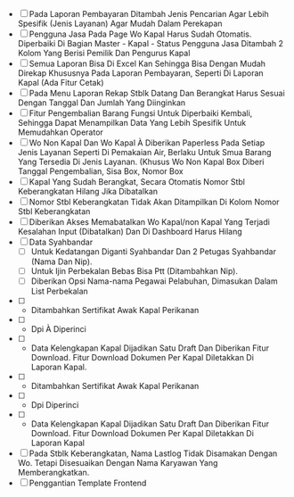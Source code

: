 - [ ] Pada Laporan Pembayaran Ditambah Jenis Pencarian Agar Lebih Spesifik (Jenis Layanan) Agar Mudah Dalam Perekapan
- [ ] Pengguna Jasa Pada Page Wo Kapal Harus Sudah Otomatis. Diperbaiki Di Bagian Master - Kapal - Status Pengguna Jasa Ditambah 2 Kolom Yang Berisi Pemilik Dan Pengurus Kapal
- [ ] Semua Laporan Bisa Di Excel Kan Sehingga Bisa Dengan Mudah Direkap Khususnya Pada Laporan Pembayaran, Seperti Di Laporan Kapal (Ada Fitur Cetak)
- [ ] Pada Menu Laporan Rekap Stblk Datang Dan Berangkat Harus Sesuai Dengan Tanggal Dan Jumlah Yang Diinginkan
- [ ] Fitur Pengembalian Barang Fungsi Untuk Diperbaiki Kembali, Sehingga Dapat Menampilkan Data Yang Lebih Spesifik Untuk Memudahkan Operator
- [ ] Wo Non Kapal Dan Wo Kapal À Diberikan Paperless Pada Setiap Jenis Layanan Seperti Di Pemakaian Air, Berlaku Untuk Smua Barang Yang Tersedia Di Jenis Layanan. (Khusus Wo Non Kapal Box Diberi Tanggal Pengembalian, Sisa Box, Nomor Box
- [ ] Kapal Yang Sudah Berangkat, Secara Otomatis Nomor Stbl Keberangkatan Hilang Jika Dibatalkan
- [ ] Nomor Stbl Keberangkatan Tidak Akan Ditampilkan Di Kolom Nomor Stbl Keberangkatan
- [ ] Diberikan Akses Memabatalkan Wo Kapal/non Kapal Yang Terjadi Kesalahan Input (Dibatalkan) Dan Di Dashboard Harus Hilang
- [ ] Data Syahbandar
	* [ ] Untuk Kedatangan Diganti Syahbandar Dan 2 Petugas Syahbandar (Nama Dan Nip).
	* [ ] Untuk Ijin Perbekalan Bebas Bisa Ptt (Ditambahkan Nip).
	* [ ] Diberikan Opsi Nama-nama Pegawai Pelabuhan, Dimasukan Dalam List Perbekalan
- [ ] * Ditambahkan Sertifikat Awak Kapal Perikanan
- [ ] * Dpi À Diperinci
- [ ] * Data Kelengkapan Kapal Dijadikan Satu Draft Dan Diberikan Fitur Download. Fitur Download Dokumen Per Kapal Diletakkan Di Laporan Kapal.
- [ ] * Ditambahkan Sertifikat Awak Kapal Perikanan
- [ ] * Dpi Diperinci
- [ ] * Data Kelengkapan Kapal Dijadikan Satu Draft Dan Diberikan Fitur Download. Fitur Download Dokumen Per Kapal Diletakkan Di Laporan Kapal
- [ ] Pada Stblk Keberangkatan, Nama Lastlog Tidak Disamakan Dengan Wo. Tetapi Disesuaikan Dengan Nama Karyawan Yang Memberangkatkan.
- [ ] Penggantian Template Frontend